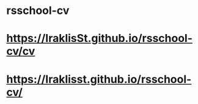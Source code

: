 # rsschool-cv
# https://IraklisSt.github.io/rsschool-cv/cv
# https://Iraklisst.github.io/rsschool-cv/
